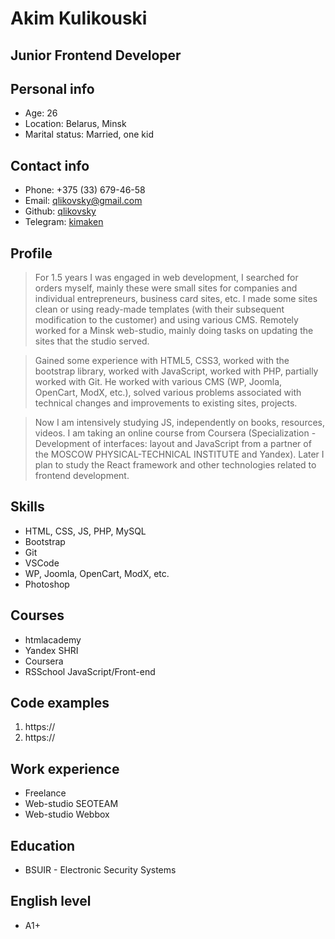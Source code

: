 # Akim Kulikouski

## Junior Frontend Developer

## Personal info
* Age: 26
* Location: Belarus, Minsk
* Marital status: Married, one kid

## Contact info
* Phone: +375 (33) 679-46-58
* Email: [qlikovsky@gmail.com](qlikovsky@gmail.com)
* Github: [qlikovsky](https://github.com/qlikovsky)
* Telegram: [kimaken](https://t.me/kimaken)

## Profile
>For 1.5 years I was engaged in web development, I searched for orders myself, mainly these were small sites for companies and individual entrepreneurs, business card sites, etc. I made some sites clean or using ready-made templates (with their subsequent modification to the customer) and using various CMS.
>Remotely worked for a Minsk web-studio, mainly doing tasks on updating the sites that the studio served.

>Gained some experience with HTML5, CSS3, worked with the bootstrap library, worked with JavaScript, worked with PHP, partially worked with Git. He worked with various CMS (WP, Joomla, OpenCart, ModX, etc.), solved various problems associated with technical changes and improvements to existing sites, projects.

>Now I am intensively studying JS, independently on books, resources, videos. I am taking an online course from Coursera (Specialization - Development of interfaces: layout and JavaScript from a partner of the MOSCOW PHYSICAL-TECHNICAL INSTITUTE and Yandex). Later I plan to study the React framework and other technologies related to frontend development.

## Skills
* HTML, CSS, JS, PHP, MySQL
* Bootstrap
* Git
* VSCode
* WP, Joomla, OpenCart, ModX, etc.
* Photoshop

## Courses
* htmlacademy
* Yandex SHRI
* Coursera
* RSSchool JavaScript/Front-end

## Code examples
1. https://
2. https://

## Work experience
* Freelance
* Web-studio SEOTEAM
* Web-studio Webbox

## Education
* BSUIR - Electronic Security Systems

## English level
* А1+